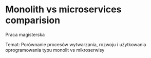 # Monolith vs microservices comparision

Praca magisterska

Temat: Porównanie procesów wytwarzania, rozwoju i użytkowania oprogramowania typu monolit vs mikroserwisy
